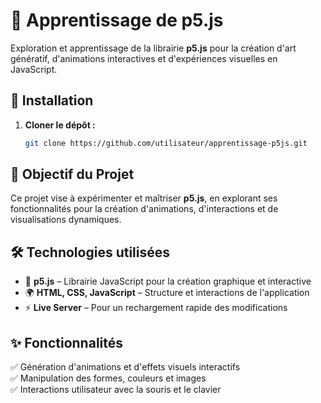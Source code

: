 # 🎨 Apprentissage de p5.js

Exploration et apprentissage de la librairie **p5.js** pour la création d'art génératif, d'animations interactives et d'expériences visuelles en JavaScript.

## 🚀 Installation

1. **Cloner le dépôt :**

   ```sh
   git clone https://github.com/utilisateur/apprentissage-p5js.git
   ```
   
## 🎯 Objectif du Projet

Ce projet vise à expérimenter et maîtriser **p5.js**, en explorant ses fonctionnalités pour la création d'animations, d'interactions et de visualisations dynamiques.

## 🛠 Technologies utilisées<br>

- 🎨 **p5.js** – Librairie JavaScript pour la création graphique et interactive<br>
- 🌍 **HTML, CSS, JavaScript** – Structure et interactions de l'application<br>
- ⚡ **Live Server** – Pour un rechargement rapide des modifications<br>

## ✨ Fonctionnalités<br>

✅ Génération d'animations et d'effets visuels interactifs<br>
✅ Manipulation des formes, couleurs et images<br>
✅ Interactions utilisateur avec la souris et le clavier<br>
